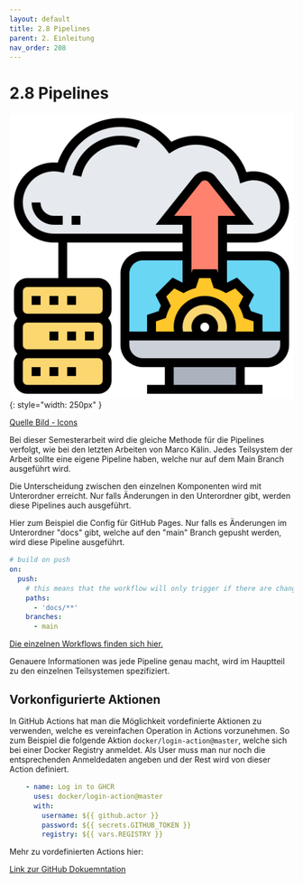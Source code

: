 ```yaml
---
layout: default
title: 2.8 Pipelines
parent: 2. Einleitung
nav_order: 208
---
```


# 2.8 Pipelines

![Pipeline Execution](../ressources/icons/upload.png){: style="width: 250px" }

[Quelle Bild - Icons](../anhang/600-quellen.html#64-icons)

Bei dieser Semesterarbeit wird die gleiche Methode für die Pipelines verfolgt, wie bei den letzten Arbeiten von Marco Kälin. Jedes Teilsystem der Arbeit sollte eine eigene Pipeline haben, welche nur auf dem Main Branch ausgeführt wird.

Die Unterscheidung zwischen den einzelnen Komponenten wird mit Unterordner erreicht. Nur falls Änderungen in den Unterordner gibt, werden diese Pipelines auch ausgeführt.

Hier zum Beispiel die Config für GitHub Pages. Nur falls es Änderungen im Unterordner "docs" gibt, welche auf den "main" Branch gepusht werden, wird diese Pipeline ausgeführt.

``` yaml
# build on push
on: 
  push:
    # this means that the workflow will only trigger if there are changes in this directory
    paths:
      - 'docs/**'
    branches:
      - main
```

[Die einzelnen Workflows finden sich hier.](https://github.com/Euthal02/SemArb4_GameLobby/tree/main/.github/workflows)

Genauere Informationen was jede Pipeline genau macht, wird im Hauptteil zu den einzelnen Teilsystemen spezifiziert.

## Vorkonfigurierte Aktionen

In GitHub Actions hat man die Möglichkeit vordefinierte Aktionen zu verwenden, welche es vereinfachen Operation in Actions vorzunehmen. So zum Beispiel die folgende Aktion ``docker/login-action@master``, welche sich bei einer Docker Registry anmeldet. Als User muss man nur noch die entsprechenden Anmeldedaten angeben und der Rest wird von dieser Action definiert.

```yaml
    - name: Log in to GHCR
      uses: docker/login-action@master
      with:
        username: ${{ github.actor }}
        password: ${{ secrets.GITHUB_TOKEN }}
        registry: ${{ vars.REGISTRY }}
```

Mehr zu vordefinierten Actions hier:

[Link zur GitHub Dokuemntation](https://docs.github.com/en/actions/writing-workflows/choosing-what-your-workflow-does/using-pre-written-building-blocks-in-your-workflow)
